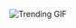 
<!-- GIF_SECTION -->
![Trending GIF](https://media2.giphy.com/media/v1.Y2lkPThiYjIxNzcyNGpnNnF6MTNzajFnZDZycjJlajh0a2FudXF5czdyeGJxcTNkM3B1YSZlcD12MV9naWZzX3NlYXJjaCZjdD1n/RClGu1eVAdt2dmXQKI/giphy.gif)
<!-- END_GIF_SECTION -->
